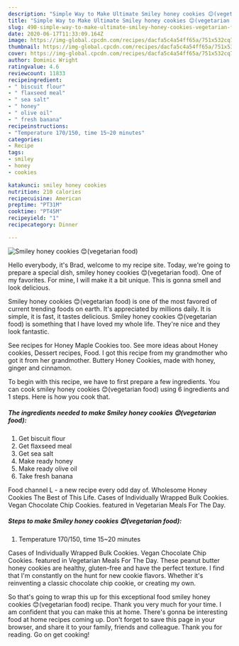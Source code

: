 ```yaml
---
description: "Simple Way to Make Ultimate Smiley honey cookies 😊(vegetarian food)"
title: "Simple Way to Make Ultimate Smiley honey cookies 😊(vegetarian food)"
slug: 490-simple-way-to-make-ultimate-smiley-honey-cookies-vegetarian-food
date: 2020-06-17T11:33:09.164Z
image: https://img-global.cpcdn.com/recipes/dacfa5c4a54ff65a/751x532cq70/smiley-honey-cookies-😊vegetarian-food-recipe-main-photo.jpg
thumbnail: https://img-global.cpcdn.com/recipes/dacfa5c4a54ff65a/751x532cq70/smiley-honey-cookies-😊vegetarian-food-recipe-main-photo.jpg
cover: https://img-global.cpcdn.com/recipes/dacfa5c4a54ff65a/751x532cq70/smiley-honey-cookies-😊vegetarian-food-recipe-main-photo.jpg
author: Dominic Wright
ratingvalue: 4.6
reviewcount: 11833
recipeingredient:
- " biscuit flour"
- " flaxseed meal"
- " sea salt"
- " honey"
- " olive oil"
- " fresh banana"
recipeinstructions:
- "Temperature 170/150, time 15~20 minutes"
categories:
- Recipe
tags:
- smiley
- honey
- cookies

katakunci: smiley honey cookies 
nutrition: 210 calories
recipecuisine: American
preptime: "PT31M"
cooktime: "PT45M"
recipeyield: "1"
recipecategory: Dinner

---
```



![Smiley honey cookies 😊(vegetarian food)](https://img-global.cpcdn.com/recipes/dacfa5c4a54ff65a/751x532cq70/smiley-honey-cookies-😊vegetarian-food-recipe-main-photo.jpg)

Hello everybody, it's Brad, welcome to my recipe site. Today, we're going to prepare a special dish, smiley honey cookies 😊(vegetarian food). One of my favorites. For mine, I will make it a bit unique. This is gonna smell and look delicious.

Smiley honey cookies 😊(vegetarian food) is one of the most favored of current trending foods on earth. It's appreciated by millions daily. It is simple, it is fast, it tastes delicious. Smiley honey cookies 😊(vegetarian food) is something that I have loved my whole life. They're nice and they look fantastic.

See recipes for Honey Maple Cookies too. See more ideas about Honey cookies, Dessert recipes, Food. I got this recipe from my grandmother who got it from her grandmother. Buttery Honey Cookies, made with honey, ginger and cinnamon.


To begin with this recipe, we have to first prepare a few ingredients. You can cook smiley honey cookies 😊(vegetarian food) using 6 ingredients and 1 steps. Here is how you cook that.

<!--inarticleads1-->

##### The ingredients needed to make Smiley honey cookies 😊(vegetarian food):

1. Get  biscuit flour
1. Get  flaxseed meal
1. Get  sea salt
1. Make ready  honey
1. Make ready  olive oil
1. Take  fresh banana


Food channel L - a new recipe every odd day of. Wholesome Honey Cookies The Best of This Life. Cases of Individually Wrapped Bulk Cookies. Vegan Chocolate Chip Cookies. featured in Vegetarian Meals For The Day. 

<!--inarticleads2-->

##### Steps to make Smiley honey cookies 😊(vegetarian food):

1. Temperature 170/150, time 15~20 minutes


Cases of Individually Wrapped Bulk Cookies. Vegan Chocolate Chip Cookies. featured in Vegetarian Meals For The Day. These peanut butter honey cookies are healthy, gluten-free and have the perfect texture. I find that I&#39;m constantly on the hunt for new cookie flavors. Whether it&#39;s reinventing a classic chocolate chip cookie, or creating my own. 

So that's going to wrap this up for this exceptional food smiley honey cookies 😊(vegetarian food) recipe. Thank you very much for your time. I am confident that you can make this at home. There's gonna be interesting food at home recipes coming up. Don't forget to save this page in your browser, and share it to your family, friends and colleague. Thank you for reading. Go on get cooking!
